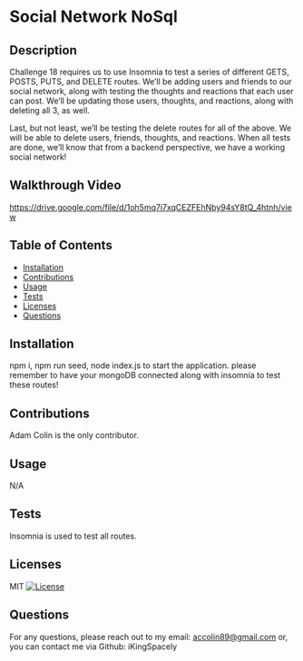 # Social Network NoSql

## Description
Challenge 18 requires us to use Insomnia to test a series of different GETS, POSTS, PUTS, and DELETE routes. We’ll be adding users and friends to our social network, along with testing the thoughts and reactions that each user can post. We’ll be updating those users, thoughts, and reactions, along with deleting all 3, as well. 

Last, but not least, we’ll be testing the delete routes for all of the above. We will be able to delete users, friends, thoughts, and reactions. When all tests are done, we’ll know that from a backend perspective, we have a working social network! 

## Walkthrough Video
https://drive.google.com/file/d/1oh5mq7i7xqCEZFEhNby94sY8tQ_4htnh/view

## Table of Contents
- [Installation](#installation)
- [Contributions](#contributions)
- [Usage](#usage)
- [Tests](#tests)
- [Licenses](#licenses)
- [Questions](#questions)

## Installation
npm i, npm run seed, node index.js to start the application. please remember to have your mongoDB connected along with insomnia to test these routes!

## Contributions
Adam Colin is the only contributor.

## Usage
N/A

## Tests
Insomnia is used to test all routes.

## Licenses
MIT
[![License](https://img.shields.io/badge/License-MIT-red.svg)](https://opensource.org/licenses/MIT)

## Questions
For any questions, please reach out to my email: accolin89@gmail.com or, you can contact me via Github: iKingSpacely

